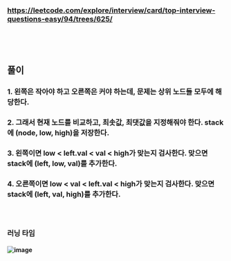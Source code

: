 ### https://leetcode.com/explore/interview/card/top-interview-questions-easy/94/trees/625/
### <br/><br/>

## 풀이
### 1. 왼쪽은 작아야 하고 오른쪽은 커야 하는데, 문제는 상위 노드들 모두에 해당한다.
### 2. 그래서 현재 노드를 비교하고, 최솟값, 최댓값을 지정해줘야 한다. stack에 (node, low, high)을 저장한다.
### 3. 왼쪽이면 low < left.val < val < high가 맞는지 검사한다. 맞으면 stack에 (left, low, val)를 추가한다.
### 4. 오른쪽이면 low < val < left.val < high가 맞는지 검사한다. 맞으면 stack에 (left, val, high)를 추가한다.
### <br/>

### 러닝 타임
#### ![image](https://github.com/user-attachments/assets/218f47e1-6e44-4bb5-9a6a-7d9e4e659f07)

